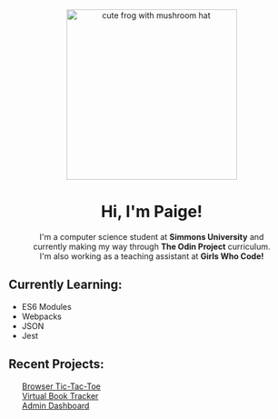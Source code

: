 <div align="center">
<img width="300" alt="cute frog with mushroom hat" src="https://i.etsystatic.com/23664421/r/il/422092/3041215647/il_fullxfull.3041215647_5y7j.jpg">


<h1>Hi, I'm Paige!</h1>
<p>I'm a computer science student at <strong>Simmons University</strong> and <br>currently making my way through <strong>The Odin Project</strong> curriculum. <br>I'm also working as a teaching assistant at <strong>Girls Who Code!</strong></p>
</div>

<div align="left">
  <h2>Currently Learning:</h2>
  <ul>
    <li>ES6 Modules</li>
    <li>Webpacks</li>
    <li>JSON</li>
    <li>Jest</li>
  </ul>

  <h2>Recent Projects:</h2>
  <ul style="list-style-type: none">
    <li><a href="https://github.com/paigethompson150/browser-tic-tac-toe">Browser Tic-Tac-Toe</a></li>
    <li><a href="https://github.com/paigethompson150/library">Virtual Book Tracker</a></li>
    <li><a href="https://github.com/paigethompson150/admin-dashboard">Admin Dashboard</a></li>
  </ul>
</div>

<!---
paigethompson150/paigethompson150 is a ✨ special ✨ repository because its `README.md` (this file) appears on your GitHub profile.
You can click the Preview link to take a look at your changes.
--->

